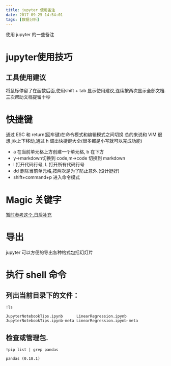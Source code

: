 ```yaml
---
title: jupyter 使用备注
date: 2017-09-25 14:54:01
tags: [数据分析]
---
```

使用 jupyter 的一些备注<!--more-->

# jupyter使用技巧

## 工具使用建议
 将鼠标停留了在函数后面,使用shift + tab 显示使用建议,连续按两次显示全部文档.三次帮助文档提留十秒


# 快捷键

通过 ESC 和 return(回车键)在命令模式和编辑模式之间切换
总的来说和 VIM 很想.j/k上下移动,通过 h 调出快捷键大全(很多都是小写就可以完成功能)
- a 在当前单元格上方创建一个单元格, b 在下方
- y->markdown切换到 code,m->code 切换到 markdown
- l 打开代码行号, L 打开所有代码行号
- dd 删除当前单元格,按两次是为了防止意外.(设计挺好)
- shift+command+p 进入命令模式


# Magic 关键字
[暂时参考这个,日后补充](https://classroom.udacity.com/nanodegrees/nd002-cn-basic/parts/084fcc90-54f8-4d13-9e97-ce8e80e74ae1/modules/e95ca0b1-2716-4f45-bf4b-781653e885e5/lessons/b15ba0a2-015d-4c5a-87ae-9efba2cabb43/concepts/256cdd36-17d4-442a-a033-7c64ce83f7f8)


# 导出
jupyter 可以方便的导出各种格式包括幻灯片


# 执行 shell 命令

## 列出当前目录下的文件：
`!ls`
```
JupyterNotebookTips.ipynb      LinearRegression.ipynb
JupyterNotebookTips.ipynb-meta LinearRegression.ipynb-meta
```
## 检查或管理包.
`!pip list | grep pandas`

```
pandas (0.18.1)
```

